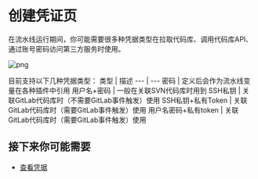 # 创建凭证页

在流水线运行期间，你可能需要很多种凭据类型在拉取代码库、调用代码库API、通过账号密码访问第三方服务时使用。

![png](../../assets/service_ticket_add.png)

目前支持以下几种凭据类型：
类型 | 描述
--- | ---
密码 | 定义后会作为流水线变量在各种插件中引用
用户名+密码 | 一般在关联SVN代码库时用到
SSH私钥 | 关联GitLab代码库时（不需要GitLab事件触发）使用
SSH私钥+私有Token | 关联GitLab代码库时（需要GitLab事件触发）使用
用户名密码+私有token | 关联GitLab代码库时（需要GitLab事件触发）使用

## 接下来你可能需要

* [查看凭据](ticket-list.md)